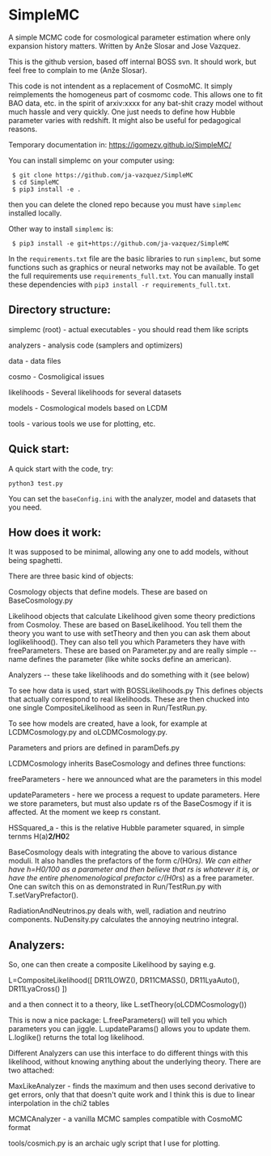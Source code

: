 SimpleMC
==========

A simple MCMC code for cosmological parameter estimation where only
expansion history matters. Written by Anže Slosar and Jose Vazquez.

This is the github version, based off internal BOSS svn. It should
work, but feel free to complain to me (Anže Slosar).

This code is not intendent as a replacement of CosmoMC. It simply
reimplements the homogeneus part of cosmomc code. This allows one to
fit BAO data, etc. in the spirit of arxiv:xxxx for any bat-shit crazy
model without much hassle and very quickly. One just needs to define
how Hubble parameter varies with redshift. It might also be useful for
pedagogical reasons.

Temporary documentation in: https://igomezv.github.io/SimpleMC/ 

You can install simplemc on your computer using:

     $ git clone https://github.com/ja-vazquez/SimpleMC
     $ cd SimpleMC
     $ pip3 install -e .

then you can delete the cloned repo because you must have `simplemc` installed locally. 

Other way to install `simplemc` is:

     $ pip3 install -e git+https://github.com/ja-vazquez/SimpleMC


In the `requirements.txt` file are the basic libraries to run `simplemc`, but some functions such as graphics or neural networks may not be available. To get the full requirements use `requirements_full.txt`. You can manually install these dependencies with `pip3 install -r requirements_full.txt`.


Directory structure:
--------------------
simplemc (root) - actual executables - you should read them like scripts

analyzers - analysis code (samplers and optimizers)

data - data files  

cosmo - Cosmoligical issues

likelihoods - Several likelihoods for several datasets

models - Cosmological models based on LCDM 

tools - various tools we use for plotting, etc.  



Quick start:
------------

A quick start with the code, try:

`python3 test.py`  


You can set the `baseConfig.ini` with the analyzer, model and datasets that
you need.  


How does it work:
-----------------

It was supposed to be minimal, allowing any one to add models, without
being spaghetti.

There are three basic kind of objects:

Cosmology objects that define models. These are based on
BaseCosmology.py 

Likelihood objects that calculate Likelihood given some theory
predictions from Cosmoloy. These are based on BaseLikelihood. You tell
them the theory you want to use with setTheory and then you can ask
them about loglikelihood(). They can also tell you which Parameters
they have with freeParameters. These are based on Parameter.py and are
really simple -- name defines the parameter (like white socks define
an american).

Analyzers -- these take likelihoods and do something with it (see below)

To see how data is used, start with BOSSLikelihoods.py This defines
objects that actually correspond to real likelihoods.  These are then
chucked into one single CompositeLikelihood as seen in Run/TestRun.py.

To see how models are created, have a look, for example at
LCDMCosmology.py and oLCDMCosmology.py.

Parameters and priors are defined in paramDefs.py

LCDMCosmology inherits BaseCosmology and defines three functions:

freeParameters - here we announced what are the parameters in this
model

updateParameters - here we process a request to update
parameters. Here we store parameters, but must also update rs of the
BaseCosmogy if it is affected. At the moment we keep rs constant.

HSSquared_a - this is the relative Hubble parameter squared, 
              in simple ternms H(a)**2/H0**2

BaseCosmology deals with integrating the above to various distance
moduli. It also handles the prefactors of the form c/(H0*rs). We can
either have h=H0/100 as a parameter and then believe that rs is
whatever it is, or have the entire phenomenological prefactor
c/(H0*rs) as a free parameter. One can switch this on as demonstrated
in Run/TestRun.py with T.setVaryPrefactor().

RadiationAndNeutrinos.py deals with, well, radiation and neutrino components.
NuDensity.py calculates the annoying neutrino integral.


Analyzers:
----------

So, one can then create a composite Likelihood by saying e.g.

L=CompositeLikelihood([
    DR11LOWZ(),
    DR11CMASS(),
    DR11LyaAuto(),
    DR11LyaCross()
    ])

and a then connect it to a theory, like 
L.setTheory(oLCDMCosmology())

This is now a nice package:
L.freeParameters() will tell you which parameters you can jiggle.
L.updateParams() allows you to update them.
L.loglike() returns the total log likelihood.

Different Analyzers can use this interface to  do different things
with this likelihood, without knowing anything about the underlying
theory. There are two attached:

MaxLikeAnalyzer - finds the maximum and then uses second derivative to
get errors, only that that doesn't quite work and I think this is due
to linear interpolation in the chi2 tables

MCMCAnalyzer - a vanilla MCMC samples compatible with CosmoMC format

tools/cosmich.py is an archaic ugly script that I use for plotting.





